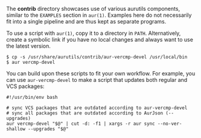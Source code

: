 The __contrib__ directory showcases use of various aurutils components, similar to the `EXAMPLES` section in `aur(1)`. Examples here do not necessarily fit into a single pipeline and are thus kept as separate programs.

To use a script with `aur(1)`, copy it to a directory in `PATH`. Alternatively, create a symbolic link if you have no local changes and always want to use the latest version.

```
$ cp -s /usr/share/aurutils/contrib/aur-vercmp-devel /usr/local/bin
$ aur vercmp-devel
```

You can build upon these scripts to fit your own workflow. For example, you can use `aur-vercmp-devel` to make a script that updates both regular and VCS packages:

```
#!/usr/bin/env bash

# sync VCS packages that are outdated according to aur-vercmp-devel
# sync all packages that are outdated according to AurJson (--upgrades)
aur vercmp-devel "$@" | cut -d: -f1 | xargs -r aur sync --no-ver-shallow --upgrades "$@"
```
